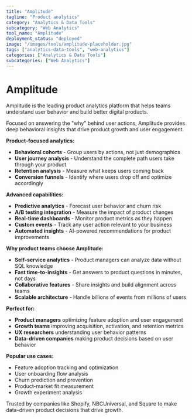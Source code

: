 ```yaml
---
title: "Amplitude"
tagline: "Product analytics"
category: "Analytics & Data Tools"
subcategory: "Web Analytics"
tool_name: "Amplitude"
deployment_status: "deployed"
image: "/images/tools/amplitude-placeholder.jpg"
tags: ["analytics-data-tools", "web-analytics"]
categories: ["Analytics & Data Tools"]
subcategories: ["Web Analytics"]
---
```


# Amplitude

Amplitude is the leading product analytics platform that helps teams understand user behavior and build better digital products.

Focused on answering the "why" behind user actions, Amplitude provides deep behavioral insights that drive product growth and user engagement.

**Product-focused analytics:**
- **Behavioral cohorts** - Group users by actions, not just demographics
- **User journey analysis** - Understand the complete path users take through your product
- **Retention analysis** - Measure what keeps users coming back
- **Conversion funnels** - Identify where users drop off and optimize accordingly

**Advanced capabilities:**
- **Predictive analytics** - Forecast user behavior and churn risk
- **A/B testing integration** - Measure the impact of product changes
- **Real-time dashboards** - Monitor product metrics as they happen
- **Custom events** - Track any user action relevant to your business
- **Automated insights** - AI-powered recommendations for product improvements

**Why product teams choose Amplitude:**
- **Self-service analytics** - Product managers can analyze data without SQL knowledge
- **Fast time-to-insights** - Get answers to product questions in minutes, not days
- **Collaborative features** - Share insights and build alignment across teams
- **Scalable architecture** - Handle billions of events from millions of users

**Perfect for:**
- **Product managers** optimizing feature adoption and user engagement
- **Growth teams** improving acquisition, activation, and retention metrics
- **UX researchers** understanding user behavior patterns
- **Data-driven companies** making product decisions based on user behavior

**Popular use cases:**
- Feature adoption tracking and optimization
- User onboarding flow analysis
- Churn prediction and prevention
- Product-market fit measurement
- Growth experiment analysis

Trusted by companies like Shopify, NBCUniversal, and Square to make data-driven product decisions that drive growth.
